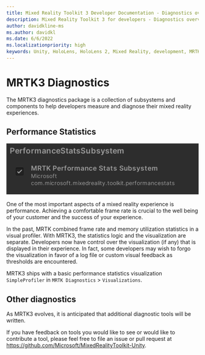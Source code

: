 ```yaml
---
title: Mixed Reality Toolkit 3 Developer Documentation - Diagnostics overview
description: Mixed Reality Toolkit 3 for developers - Diagnostics overview.
author: davidkline-ms
ms.author: davidkl
ms.date: 6/6/2022
ms.localizationpriority: high
keywords: Unity, HoloLens, HoloLens 2, Mixed Reality, development, MRTK3, diagnostics, performance monitor
---
```


# MRTK3 Diagnostics

The MRTK3 diagnostics package is a collection of subsystems and components to help developers measure and diagnose their mixed reality experiences.

## Performance Statistics

![Performance Statistics Subsystem](images/PerfStatsSubsystem.png)

One of the most important aspects of a mixed reality experience is performance. Achieving a comfortable frame rate is crucial to the well being of your customer and the success of your experience.

In the past, MRTK combined frame rate and memory utilization statistics in a visual profiler. With MRTK3, the statistics logic and the visualization are separate. Developers now have control over the visualization (if any) that is displayed in their experience. In fact, some developers may wish to forgo the visualization in favor of a log file or custom visual feedback as thresholds are encountered.

MRTK3 ships with a basic performance statistics visualization `SimpleProfiler` in `MRTK Diagnostics` > `Visualizations`.

## Other diagnostics

As MRTK3 evolves, it is anticipated that additional diagnostic tools will be written. 

If you have feedback on tools you would like to see or would like to contribute a tool, please feel free to file an issue or pull request at https://github.com/Microsoft/MixedRealityToolkit-Unity.
